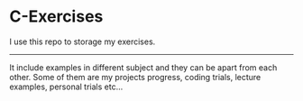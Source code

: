 # C-Exercises
 I use this repo to storage my exercises.<hr>
 It include examples in different subject and they can be apart from each other. Some of them are my projects progress, coding trials, lecture examples, personal trials etc... 
